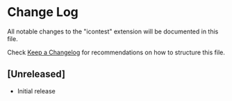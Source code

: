 # Change Log
All notable changes to the "icontest" extension will be documented in this file.

Check [Keep a Changelog](http://keepachangelog.com/) for recommendations on how to structure this file.

## [Unreleased]
- Initial release